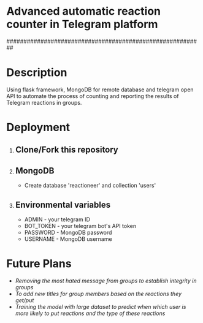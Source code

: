 # Advanced automatic reaction counter in Telegram platform
##########################################################

# Description
Using flask framework, MongoDB for remote database and telegram open API to automate the process of counting and reporting the results of Telegram reactions in groups.

# Deployment
1. ## Clone/Fork this repository
2. ## MongoDB
   - Create database 'reactioneer' and collection 'users'
3. ## Environmental variables
   - ADMIN - your telegram ID
   - BOT_TOKEN - your telegram bot's API token
   - PASSWORD - MongoDB password
   - USERNAME - MongoDB username
   
# Future Plans
- *Removing the most hated message from groups to establish integrity in groups*
- *To add new titles for group members based on the reactions they get/put*
- *Training the model with large dataset to predict when which user is more likely to put reactions and the type of these reactions*

